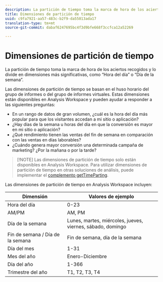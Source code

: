 ```yaml
---
description: La partición de tiempo toma la marca de hora de los aciertos recogidos y lo divide en dimensiones más significativas, como “Hora del día” o “Día de la semana”.
title: Dimensiones de partición de tiempo
uuid: c9fa7921-aa57-483c-b2f9-da55013ada17
translation-type: tm+mt
source-git-commit: dabaf6247695bc4f3d9bfe668f3ccfca12a52269

---
```



# Dimensiones de partición de tiempo

La partición de tiempo toma la marca de hora de los aciertos recogidos y lo divide en dimensiones más significativas, como “Hora del día” o “Día de la semana”.

Las dimensiones de partición de tiempo se basan en el huso horario del grupo de informes o del grupo de informes virtuales. Estas dimensiones están disponibles en Analysis Workspace y pueden ayudar a responder a las siguientes preguntas:

* En un rango de datos de gran volumen, ¿cuál es la hora del día más popular para que los visitantes accedan a mi sitio o aplicación?
* ¿Hay días de la semana u horas del día en que la conversión es mayor en mi sitio o aplicación?
* ¿Qué rendimiento tienen las ventas del fin de semana en comparación con las ventas en días laborables?
* ¿Cuándo genera mayor conversión una determinada campaña de marketing? ¿Por la mañana o por la tarde?

>[!NOTE] Las dimensiones de partición de tiempo solo están disponibles en Analysis Workspace. Para utilizar dimensiones de partición de tiempo en otras soluciones de análisis, puede implementar el [complemento getTimeParting](https://marketing.adobe.com/resources/help/es_ES/sc/implement/getTimeParting.html).

Las dimensiones de partición de tiempo en Analysis Workspace incluyen:

| Dimensión | Valores de ejemplo |
|--- |--- |
| Hora del día | 0-23 |
| AM/PM | AM, PM |
| Día de la semana | Lunes, martes, miércoles, jueves, viernes, sábado, domingo |
| Fin de semana / Día de la semana | Fin de semana, día de la semana |
| Día del mes | 1-31 |
| Mes del año | Enero-Diciembre |
| Día del año | 1-366 |
| Trimestre del año | T1, T2, T3, T4 |
